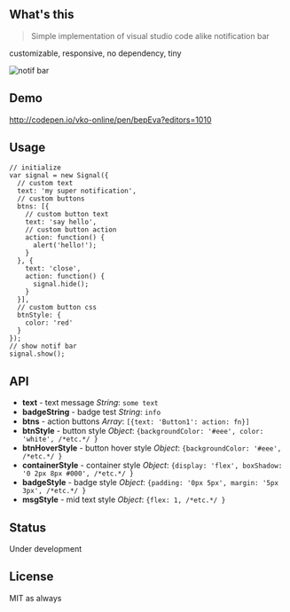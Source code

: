 ## What's this
> Simple implementation of visual studio code alike notification bar

customizable, responsive, no dependency, tiny

![notif bar](https://pbs.twimg.com/media/Ckw7_B6XIAAsT-s.jpg)

## Demo
http://codepen.io/vko-online/pen/bepEva?editors=1010

## Usage

    // initialize
    var signal = new Signal({
      // custom text
      text: 'my super notification',
      // custom buttons
      btns: [{
        // custom button text
        text: 'say hello',
        // custom button action
        action: function() {
          alert('hello!');
        }
      }, {
        text: 'close',
        action: function() {
          signal.hide();
        }
      }],
      // custom button css
      btnStyle: {
        color: 'red'
      }
    });
    // show notif bar
    signal.show();
  
## API
- __text__ - text message _String_: `some text`
- __badgeString__ - badge test _String_: `info`
- __btns__ - action buttons _Array_: `[{text: 'Button1': action: fn}]`
- __btnStyle__ - button style _Object_: `{backgroundColor: '#eee', color: 'white', /*etc.*/ }`
- __btnHoverStyle__ - button hover style _Object_: `{backgroundColor: '#eee', /*etc.*/ }`
- __containerStyle__ - container style _Object_: `{display: 'flex', boxShadow: '0 2px 8px #000', /*etc.*/ }`
- __badgeStyle__ - badge style _Object_: `{padding: '0px 5px', margin: '5px 3px', /*etc.*/ }`
- __msgStyle__ - mid text style _Object_: `{flex: 1, /*etc.*/ }`



## Status
Under development

## License
MIT as always
